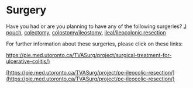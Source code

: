 <h1>Surgery</h1>

Have you had or are you planning to have any of the following surgeries? [J pouch](jpouch), [colectomy](colectomy), [colostomy/ileostomy](colestomy), [ileal/ileocolonic resection](ileal)

For further information about these surgeries, please click on these links: 

[https://pie.med.utoronto.ca/TVASurg/project/surgical-treatment-for-ulcerative-colitis/)](https://pie.med.utoronto.ca/TVASurg/project/surgical-treatment-for-ulcerative-colitis/)

[https://pie.med.utoronto.ca/TVASurg/project/pe-ileocolic-resection/](https://pie.med.utoronto.ca/TVASurg/project/pe-ileocolic-resection/)


